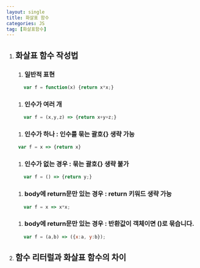 ```yaml
---
layout: single
title: 화살표 함수
categories: JS
tag: [화살표함수]
---
```


1. ## 화살표 함수 작성법
   1. ### 일반적 표현
   ```javascript
      var f = function(x) {return x*x;}
   ```
   1. ### 인수가 여러 개 
   ```javascript
      var f = (x,y,z) => {return x+y+z;}
   ```
   1. ### 인수가 하나 : 인수를 묶는 괄호{} 생략 가능
     ```javascript
      var f = x => {return x}
   ```
   1. ### 인수가 없는 경우 : 묶는 괄호{} 생략 불가
   ```javascript
      var f = () => {return y;}
   ```
   1. ### body에 return문만 있는 경우 : return 키워드 생략 가능
   ```javascript
      var f = x => x*x;
   ```              
   1. ### body에 return문만 있는 경우 : 반환값이 객체이면 ()로 묶습니다.
   ```javascript
      var f = (a,b) => ({x:a, y:b});
   ```
1. ## 함수 리터럴과 화살표 함수의 차이


